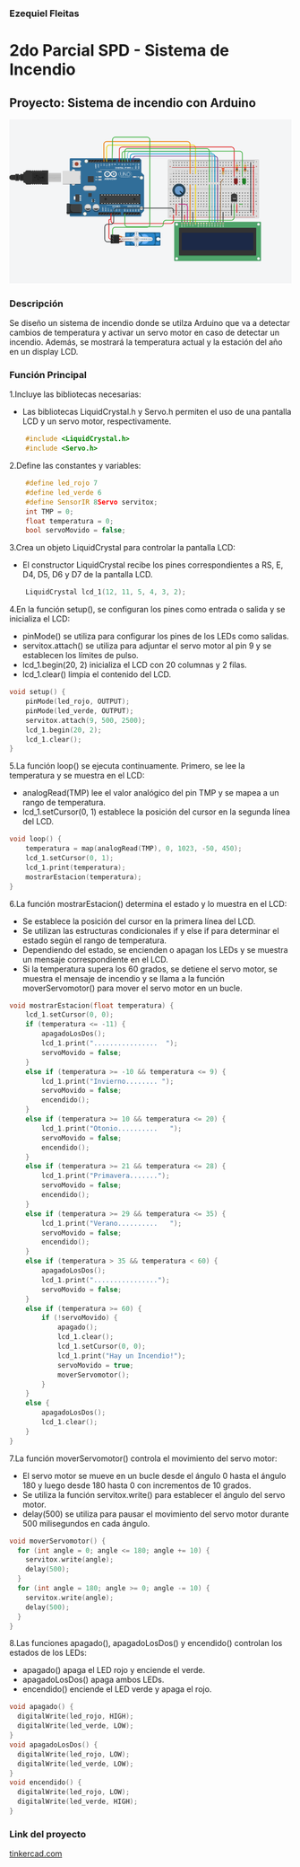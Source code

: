 ### Ezequiel Fleitas
#  2do Parcial SPD - Sistema de Incendio

## Proyecto: Sistema de incendio con Arduino

![Sistema de Incendio](sis.png "Foto de arduino")

### Descripción
Se diseño un sistema de incendio donde se utilza Arduino que va a detectar cambios de temperatura y activar un servo motor en caso de detectar un incendio.
Además, se mostrará la temperatura actual y la estación del año en un display LCD.

### Función Principal

1.Incluye las bibliotecas necesarias: 
* Las bibliotecas LiquidCrystal.h y Servo.h permiten el uso de una pantalla LCD y un servo motor, respectivamente.
```c++
    #include <LiquidCrystal.h>
    #include <Servo.h>
```
2.Define las constantes y variables:
```c++
    #define led_rojo 7
    #define led_verde 6
    #define SensorIR 8Servo servitox;
    int TMP = 0;
    float temperatura = 0;
    bool servoMovido = false;
```
3.Crea un objeto LiquidCrystal para controlar la pantalla LCD:
* El constructor LiquidCrystal recibe los pines correspondientes a RS, E, D4, D5, D6 y D7 de la pantalla LCD.
```c++
    LiquidCrystal lcd_1(12, 11, 5, 4, 3, 2);
```
4.En la función setup(), se configuran los pines como entrada o salida y se inicializa el LCD:
* pinMode() se utiliza para configurar los pines de los LEDs como salidas.
* servitox.attach() se utiliza para adjuntar el servo motor al pin 9 y se establecen los límites de pulso.
* lcd_1.begin(20, 2) inicializa el LCD con 20 columnas y 2 filas.
* lcd_1.clear() limpia el contenido del LCD.
```c++
void setup() {
    pinMode(led_rojo, OUTPUT);
    pinMode(led_verde, OUTPUT);
    servitox.attach(9, 500, 2500);
    lcd_1.begin(20, 2);
    lcd_1.clear();
}
```
5.La función loop() se ejecuta continuamente. Primero, se lee la temperatura y se muestra en el LCD:
* analogRead(TMP) lee el valor analógico del pin TMP y se mapea a un rango de temperatura.
* lcd_1.setCursor(0, 1) establece la posición del cursor en la segunda línea del LCD.
```c++
void loop() {
    temperatura = map(analogRead(TMP), 0, 1023, -50, 450);
    lcd_1.setCursor(0, 1);
    lcd_1.print(temperatura);
    mostrarEstacion(temperatura);
}
```
6.La función mostrarEstacion() determina el estado y lo muestra en el LCD:
* Se establece la posición del cursor en la primera línea del LCD.
* Se utilizan las estructuras condicionales if y else if para determinar el estado según el rango de temperatura.
* Dependiendo del estado, se encienden o apagan los LEDs y se muestra un mensaje correspondiente en el LCD.
* Si la temperatura supera los 60 grados, se detiene el servo motor, se muestra el mensaje de incendio y se llama a la función moverServomotor() para mover el servo motor en un bucle.
```c++
void mostrarEstacion(float temperatura) {
    lcd_1.setCursor(0, 0);
    if (temperatura <= -11) {
        apagadoLosDos();
        lcd_1.print("................  ");
        servoMovido = false;
    }  
    else if (temperatura >= -10 && temperatura <= 9) {
        lcd_1.print("Invierno........ ");
        servoMovido = false;
        encendido();
    }
    else if (temperatura >= 10 && temperatura <= 20) {
        lcd_1.print("Otonio..........   ");
        servoMovido = false;
        encendido();
    }
    else if (temperatura >= 21 && temperatura <= 28) {
        lcd_1.print("Primavera.......");
        servoMovido = false;
        encendido();
    }
    else if (temperatura >= 29 && temperatura <= 35) {
        lcd_1.print("Verano..........   ");
        servoMovido = false;
        encendido();
    }
    else if (temperatura > 35 && temperatura < 60) {
        apagadoLosDos();
        lcd_1.print("................");
        servoMovido = false;
    }
    else if (temperatura >= 60) {
        if (!servoMovido) {
            apagado();
            lcd_1.clear();
            lcd_1.setCursor(0, 0);
            lcd_1.print("Hay un Incendio!");
            servoMovido = true;
            moverServomotor();
        }
    } 
    else {
        apagadoLosDos();
        lcd_1.clear();
    }
}
```
7.La función moverServomotor() controla el movimiento del servo motor:
* El servo motor se mueve en un bucle desde el ángulo 0 hasta el ángulo 180 y luego desde 180 hasta 0 con incrementos de 10 grados.
* Se utiliza la función servitox.write() para establecer el ángulo del servo motor.
* delay(500) se utiliza para pausar el movimiento del servo motor durante 500 milisegundos en cada ángulo.
```c++
void moverServomotor() {
  for (int angle = 0; angle <= 180; angle += 10) {
    servitox.write(angle);
    delay(500);
  }
  for (int angle = 180; angle >= 0; angle -= 10) {
    servitox.write(angle);
    delay(500);
  }
}
```
8.Las funciones apagado(), apagadoLosDos() y encendido() controlan los estados de los LEDs: 
* apagado() apaga el LED rojo y enciende el verde.
* apagadoLosDos() apaga ambos LEDs.
* encendido() enciende el LED verde y apaga el rojo.
```c++
void apagado() {
  digitalWrite(led_rojo, HIGH);
  digitalWrite(led_verde, LOW);
}
void apagadoLosDos() {
  digitalWrite(led_rojo, LOW);
  digitalWrite(led_verde, LOW);
}
void encendido() {
  digitalWrite(led_rojo, LOW);
  digitalWrite(led_verde, HIGH);
}
```
### Link del proyecto
[tinkercad.com](https://www.tinkercad.com/things/axQ3Jpdl72C "Link al arduino")


